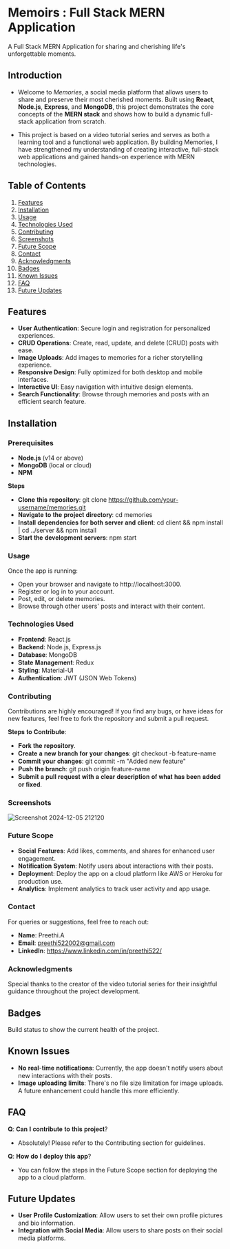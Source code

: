# Memoirs : Full Stack MERN Application
A Full Stack MERN Application for sharing and cherishing life's unforgettable moments.

## Introduction
- Welcome to *Memories*, a social media platform that allows users to share and preserve their most cherished moments. Built using **React**, **Node.js**, **Express**, and **MongoDB**, this project demonstrates the core concepts of the **MERN stack** and shows how to build a dynamic full-stack application from scratch.

- This project is based on a video tutorial series and serves as both a learning tool and a functional web application. By building Memories, I have strengthened my understanding of creating interactive, full-stack web applications and gained hands-on experience with MERN technologies.

## Table of Contents
1. [Features](#features)
2. [Installation](#installation)
3. [Usage](#usage)
4. [Technologies Used](#technologies-used)
5. [Contributing](#contributing)
6. [Screenshots](#screenshots)
7. [Future Scope](#future-scope)
8. [Contact](#contact)
9. [Acknowledgments](#acknowledgments)
10. [Badges](#badges)
11. [Known Issues](#known-issues)
12. [FAQ](#faq)
13. [Future Updates](#future-updates)

## Features
- **User Authentication**: Secure login and registration for personalized experiences.
- **CRUD Operations**: Create, read, update, and delete (CRUD) posts with ease.
- **Image Uploads**: Add images to memories for a richer storytelling experience.
- **Responsive Design**: Fully optimized for both desktop and mobile interfaces.
- **Interactive UI**: Easy navigation with intuitive design elements.
- **Search Functionality**: Browse through memories and posts with an efficient search feature.

## Installation

### Prerequisites
- **Node.js** (v14 or above)
- **MongoDB** (local or cloud)
- **NPM**

𝐒𝐭𝐞𝐩𝐬
- 𝐂𝐥𝐨𝐧𝐞 𝐭𝐡𝐢𝐬 𝐫𝐞𝐩𝐨𝐬𝐢𝐭𝐨𝐫𝐲: git clone https://github.com/your-username/memories.git  
- 𝐍𝐚𝐯𝐢𝐠𝐚𝐭𝐞 𝐭𝐨 𝐭𝐡𝐞 𝐩𝐫𝐨𝐣𝐞𝐜𝐭 𝐝𝐢𝐫𝐞𝐜𝐭𝐨𝐫𝐲: cd memories  
- 𝐈𝐧𝐬𝐭𝐚𝐥𝐥 𝐝𝐞𝐩𝐞𝐧𝐝𝐞𝐧𝐜𝐢𝐞𝐬 𝐟𝐨𝐫 𝐛𝐨𝐭𝐡 𝐬𝐞𝐫𝐯𝐞𝐫 𝐚𝐧𝐝 𝐜𝐥𝐢𝐞𝐧𝐭: cd client && npm install | cd ../server && npm install  
- 𝐒𝐭𝐚𝐫𝐭 𝐭𝐡𝐞 𝐝𝐞𝐯𝐞𝐥𝐨𝐩𝐦𝐞𝐧𝐭 𝐬𝐞𝐫𝐯𝐞𝐫𝐬: npm start  

### Usage
Once the app is running:

- Open your browser and navigate to http://localhost:3000.
- Register or log in to your account.
- Post, edit, or delete memories.
- Browse through other users' posts and interact with their content.

### Technologies Used
- 𝐅𝐫𝐨𝐧𝐭𝐞𝐧𝐝: React.js
- 𝐁𝐚𝐜𝐤𝐞𝐧𝐝: Node.js, Express.js
- 𝐃𝐚𝐭𝐚𝐛𝐚𝐬𝐞: MongoDB
- 𝐒𝐭𝐚𝐭𝐞 𝐌𝐚𝐧𝐚𝐠𝐞𝐦𝐞𝐧𝐭: Redux
- 𝐒𝐭𝐲𝐥𝐢𝐧𝐠: Material-UI
- 𝐀𝐮𝐭𝐡𝐞𝐧𝐭𝐢𝐜𝐚𝐭𝐢𝐨𝐧: JWT (JSON Web Tokens)

### Contributing
Contributions are highly encouraged! If you find any bugs, or have ideas for new features, feel free to fork the repository and submit a pull request.

𝐒𝐭𝐞𝐩𝐬 𝐭𝐨 𝐂𝐨𝐧𝐭𝐫𝐢𝐛𝐮𝐭𝐞:
- 𝐅𝐨𝐫𝐤 𝐭𝐡𝐞 𝐫𝐞𝐩𝐨𝐬𝐢𝐭𝐨𝐫𝐲.
- 𝐂𝐫𝐞𝐚𝐭𝐞 𝐚 𝐧𝐞𝐰 𝐛𝐫𝐚𝐧𝐜𝐡 𝐟𝐨𝐫 𝐲𝐨𝐮𝐫 𝐜𝐡𝐚𝐧𝐠𝐞𝐬: git checkout -b feature-name  
- 𝐂𝐨𝐦𝐦𝐢𝐭 𝐲𝐨𝐮𝐫 𝐜𝐡𝐚𝐧𝐠𝐞𝐬: git commit -m "Added new feature"  
- 𝐏𝐮𝐬𝐡 𝐭𝐡𝐞 𝐛𝐫𝐚𝐧𝐜𝐡: git push origin feature-name  
- 𝐒𝐮𝐛𝐦𝐢𝐭 𝐚 𝐩𝐮𝐥𝐥 𝐫𝐞𝐪𝐮𝐞𝐬𝐭 𝐰𝐢𝐭𝐡 𝐚 𝐜𝐥𝐞𝐚𝐫 𝐝𝐞𝐬𝐜𝐫𝐢𝐩𝐭𝐢𝐨𝐧 𝐨𝐟 𝐰𝐡𝐚𝐭 𝐡𝐚𝐬 𝐛𝐞𝐞𝐧 𝐚𝐝𝐝𝐞𝐝 𝐨𝐫 𝐟𝐢𝐱𝐞𝐝.

### Screenshots
![Screenshot 2024-12-05 212120](https://github.com/user-attachments/assets/0a8443c0-b7a9-4234-95fe-3097827ccd0a)


### Future Scope
- 𝐒𝐨𝐜𝐢𝐚𝐥 𝐅𝐞𝐚𝐭𝐮𝐫𝐞𝐬: Add likes, comments, and shares for enhanced user engagement.
- 𝐍𝐨𝐭𝐢𝐟𝐢𝐜𝐚𝐭𝐢𝐨𝐧 𝐒𝐲𝐬𝐭𝐞𝐦: Notify users about interactions with their posts.
- 𝐃𝐞𝐩𝐥𝐨𝐲𝐦𝐞𝐧𝐭: Deploy the app on a cloud platform like AWS or Heroku for production use.
- 𝐀𝐧𝐚𝐥𝐲𝐭𝐢𝐜𝐬: Implement analytics to track user activity and app usage.

### Contact
For queries or suggestions, feel free to reach out:

- 𝐍𝐚𝐦𝐞: Preethi.A
- 𝐄𝐦𝐚𝐢𝐥: preethi522002@gmail.com
- 𝐋𝐢𝐧𝐤𝐞𝐝𝐈𝐧: https://www.linkedin.com/in/preethi522/

### Acknowledgments
Special thanks to the creator of the video tutorial series for their insightful guidance throughout the project development.

## Badges
Build status to show the current health of the project.

## Known Issues
- 𝐍𝐨 𝐫𝐞𝐚𝐥-𝐭𝐢𝐦𝐞 𝐧𝐨𝐭𝐢𝐟𝐢𝐜𝐚𝐭𝐢𝐨𝐧𝐬: Currently, the app doesn't notify users about new interactions with their posts.
- 𝐈𝐦𝐚𝐠𝐞 𝐮𝐩𝐥𝐨𝐚𝐝𝐢𝐧𝐠 𝐥𝐢𝐦𝐢𝐭𝐬: There's no file size limitation for image uploads. A future enhancement could handle this more efficiently.

## FAQ
𝐐: 𝐂𝐚𝐧 𝐈 𝐜𝐨𝐧𝐭𝐫𝐢𝐛𝐮𝐭𝐞 𝐭𝐨 𝐭𝐡𝐢𝐬 𝐩𝐫𝐨𝐣𝐞𝐜𝐭?
- Absolutely! Please refer to the Contributing section for guidelines.

𝐐: 𝐇𝐨𝐰 𝐝𝐨 𝐈 𝐝𝐞𝐩𝐥𝐨𝐲 𝐭𝐡𝐢𝐬 𝐚𝐩𝐩?
- You can follow the steps in the Future Scope section for deploying the app to a cloud platform.

## Future Updates
- 𝐔𝐬𝐞𝐫 𝐏𝐫𝐨𝐟𝐢𝐥𝐞 𝐂𝐮𝐬𝐭𝐨𝐦𝐢𝐳𝐚𝐭𝐢𝐨𝐧: Allow users to set their own profile pictures and bio information.
- 𝐈𝐧𝐭𝐞𝐠𝐫𝐚𝐭𝐢𝐨𝐧 𝐰𝐢𝐭𝐡 𝐒𝐨𝐜𝐢𝐚𝐥 𝐌𝐞𝐝𝐢𝐚: Allow users to share posts on their social media platforms.

